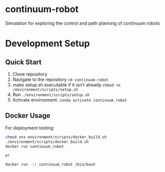 # continuum-robot
Simulation for exploring the control and path planning of continuum robots


# Development Setup

## Quick Start
1. Clone repository
2. Navigate to the repository `cd continuum-robot`
3. make setup.sh executable if it isn't already `chmod +x /environment/scripts/setup.sh `
3. Run `./environment/scripts/setup.sh `
4. Activate environment: `conda activate continuum_robot`

## Docker Usage
For deployment testing:
```bash
chmod u+x environment/scripts/docker_build.sh
./environment/scripts/docker_build.sh
docker run continuum_robot

or

docker run -it continuum_robot /bin/bash
